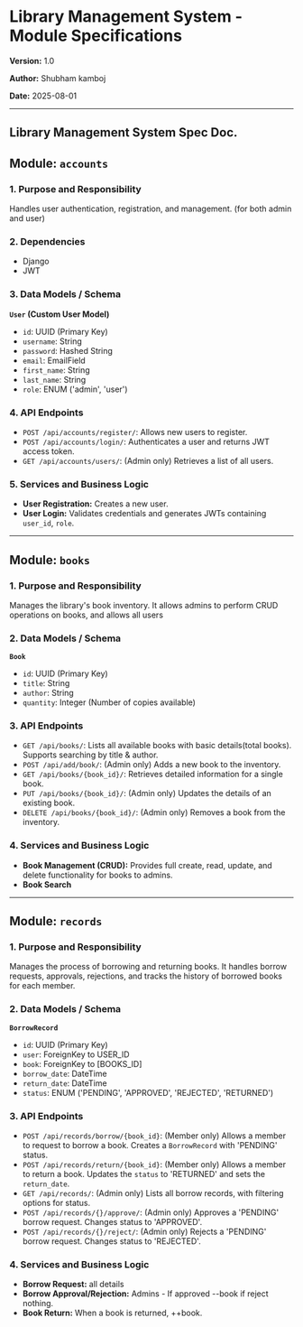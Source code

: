 # Library Management System - Module Specifications

**Version:** 1.0

**Author:** Shubham kamboj

**Date:** 2025-08-01

---
Library Management System Spec Doc.
---

## Module: `accounts`

### 1. Purpose and Responsibility
Handles user authentication, registration, and management. (for both admin and user)

### 2. Dependencies
- Django
- JWT

### 3. Data Models / Schema
**`User` (Custom User Model)**
- `id`: UUID (Primary Key)
- `username`: String
- `password`: Hashed String
- `email`: EmailField
- `first_name`: String
- `last_name`: String
- `role`: ENUM ('admin', 'user')

### 4. API Endpoints
- `POST /api/accounts/register/`: Allows new users to register.
- `POST /api/accounts/login/`: Authenticates a user and returns JWT access token.
- `GET /api/accounts/users/`: (Admin only) Retrieves a list of all users.

### 5. Services and Business Logic
- **User Registration:** Creates a new user.
- **User Login:** Validates credentials and generates JWTs containing `user_id`, `role`.

---

## Module: `books`

### 1. Purpose and Responsibility
Manages the library's book inventory. It allows admins to perform CRUD operations on books, and allows all users


### 2. Data Models / Schema
**`Book`**
- `id`: UUID (Primary Key)
- `title`: String
- `author`: String
- `quantity`: Integer (Number of copies available)

### 3. API Endpoints
- `GET /api/books/`: Lists all available books with basic details(total books). Supports searching by title & author.
- `POST /api/add/book/`: (Admin only) Adds a new book to the inventory.
- `GET /api/books/{book_id}/`: Retrieves detailed information for a single book.
- `PUT /api/books/{book_id}/`: (Admin only) Updates the details of an existing book.
- `DELETE /api/books/{book_id}/`: (Admin only) Removes a book from the inventory.

### 4. Services and Business Logic
- **Book Management (CRUD):** Provides full create, read, update, and delete functionality for books to admins.
- **Book Search** 

---

## Module: `records`

### 1. Purpose and Responsibility
Manages the process of borrowing and returning books. It handles borrow requests, approvals, rejections, and tracks the history of borrowed books for each member.


### 2. Data Models / Schema
**`BorrowRecord`**
- `id`: UUID (Primary Key)
- `user`: ForeignKey to USER_ID
- `book`: ForeignKey to [BOOKS_ID]
- `borrow_date`: DateTime
- `return_date`: DateTime
- `status`: ENUM ('PENDING', 'APPROVED', 'REJECTED', 'RETURNED')

### 3. API Endpoints
- `POST /api/records/borrow/{book_id}`: (Member only) Allows a member to request to borrow a book. Creates a `BorrowRecord` with 'PENDING' status.
- `POST /api/records/return/{book_id}`: (Member only) Allows a member to return a book. Updates the `status` to 'RETURNED' and sets the `return_date`.
- `GET /api/records/`: (Admin only) Lists all borrow records, with filtering options for status.
- `POST /api/records/{}/approve/`: (Admin only) Approves a 'PENDING' borrow request. Changes status to 'APPROVED'.
- `POST /api/records/{}/reject/`: (Admin only) Rejects a 'PENDING' borrow request. Changes status to 'REJECTED'.

### 4. Services and Business Logic
- **Borrow Request:** all details
- **Borrow Approval/Rejection:** Admins - If approved --book if reject nothing.
- **Book Return:** When a book is returned, ++book.
